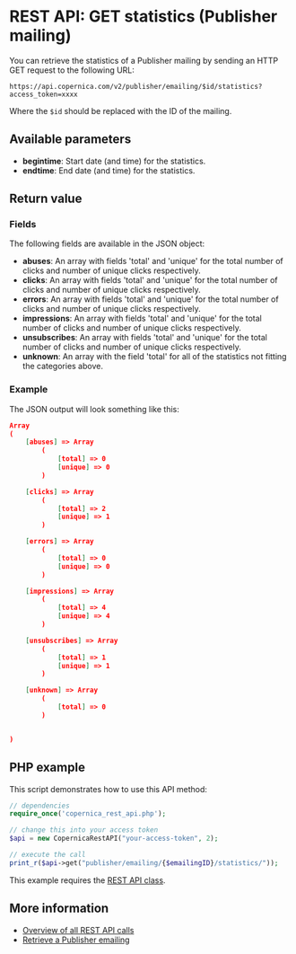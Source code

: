 # REST API: GET statistics (Publisher mailing)

You can retrieve the statistics of a Publisher mailing by sending an HTTP GET request to the following URL:

`https://api.copernica.com/v2/publisher/emailing/$id/statistics?access_token=xxxx`

Where the `$id` should be replaced with the ID of the mailing.

## Available parameters

* **begintime**: Start date (and time) for the statistics.
* **endtime**: End date (and time) for the statistics.

## Return value

### Fields

The following fields are available in the JSON object:

* **abuses**: An array with fields 'total' and 'unique' for the total 
number of clicks and number of unique clicks respectively.
* **clicks**: An array with fields 'total' and 'unique' for the total 
number of clicks and number of unique clicks respectively.
* **errors**: An array with fields 'total' and 'unique' for the total 
number of clicks and number of unique clicks respectively.
* **impressions**: An array with fields 'total' and 'unique' for the total 
number of clicks and number of unique clicks respectively.
* **unsubscribes**: An array with fields 'total' and 'unique' for the total 
number of clicks and number of unique clicks respectively.
* **unknown**: An array with the field 'total' for all of the statistics not fitting the categories above.

### Example

The JSON output will look something like this:

```json
Array
(
    [abuses] => Array
        (
            [total] => 0
            [unique] => 0
        )

    [clicks] => Array
        (
            [total] => 2
            [unique] => 1
        )

    [errors] => Array
        (
            [total] => 0
            [unique] => 0
        )

    [impressions] => Array
        (
            [total] => 4
            [unique] => 4
        )

    [unsubscribes] => Array
        (
            [total] => 1
            [unique] => 1
        )

    [unknown] => Array
        (
            [total] => 0
        )


)
```

## PHP example

This script demonstrates how to use this API method:

```php
// dependencies
require_once('copernica_rest_api.php');

// change this into your access token
$api = new CopernicaRestAPI("your-access-token", 2);

// execute the call
print_r($api->get("publisher/emailing/{$emailingID}/statistics/"));
```

This example requires the [REST API class](./rest-php).

## More information 

* [Overview of all REST API calls](./rest-api)
* [Retrieve a Publisher emailing](./rest-get-publisher-emailing)

